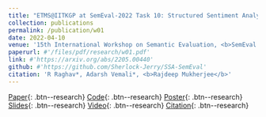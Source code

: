 ```yaml
---
title: "ETMS@IITKGP at SemEval-2022 Task 10: Structured Sentiment Analysis Using A Generative Approach"
collection: publications
permalink: /publication/w01
date: 2022-04-10
venue: '15th International Workshop on Semantic Evaluation, <b>SemEval 2022</b> (collocated with NAACL 2022)'
paperurl: #'/files/pdf/research/w01.pdf'
link: #'https://arxiv.org/abs/2205.00440'
github: #'https://github.com/Sherlock-Jerry/SSA-SemEval'
citation: 'R Raghav*, Adarsh Vemali*, <b>Rajdeep Mukherjee</b>'
---
```

[Paper](/files/pdf/research/w01.pdf){: .btn--research} [Code](https://github.com/Sherlock-Jerry/SSA-SemEval){: .btn--research} [Poster](/files/pdf/research/SSAGA_SemEval2022_Poster.pdf){: .btn--research} [Slides](https://docs.google.com/presentation/d/e/2PACX-1vT2AkusRlvGXdq1PF7BHd4dKxqbOYJfiOl1mQUnD__xNQkJ6f-oyKw_LExAoEDDJOD1vynlYnoEIKPY/pub?start=true&loop=false&delayms=5000){: .btn--research} [Video](https://s3.amazonaws.com/pf-user-files-01/u-59356/uploads/2022-06-21/4fc3s2j/ppt.MP4){: .btn--research} [Citation](https://aclanthology.org/2022.semeval-1.191/){: .btn--research}